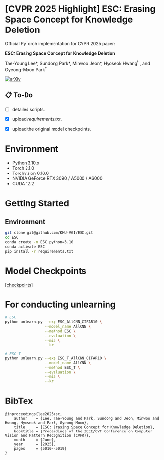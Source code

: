 # [CVPR 2025 Highlight] ESC: Erasing Space Concept for Knowledge Deletion

Official PyTorch implementation for CVPR 2025 paper:  

**ESC: Erasing Space Concept for Knowledge Deletion**   

Tae-Young Lee\*, Sundong Park*, Minwoo Jeon*, Hyoseok Hwang<sup>$\dagger$</sup> , and Gyeong-Moon Park<sup>$\dagger$</sup> 

[![arXiv](https://img.shields.io/badge/arXiv-2405.09879-b31b1b.svg)](https://arxiv.org/abs/2504.02199) 

## 📋 To-Do

- [ ] detailed scripts.
- [x] upload *requirements.txt*.
- [x] upload the original model checkpoints.


# Environment
- Python 3.10.x
- Torch 2.1.0
- Torchvision 0.16.0
- NVIDIA GeForce RTX 3090 / A5000 / A6000
- CUDA 12.2



# Getting Started
## Environment
```bash
git clone git@github.com/KHU-VGI/ESC.git
cd ESC
conda create -n ESC python=3.10
conda activate ESC
pip install -r requirements.txt
```

# Model Checkpoints
[[checkpoints]](https://drive.google.com/drive/folders/1yzahmyaNcP9Y10PTDzGdJGfqP617vrzB?usp=drive_link) 


# For conducting unlearning
```bash
# ESC
python unlearn.py --exp ESC_AllCNN_CIFAR10 \
                  --model_name AllCNN \
                  --method ESC \
                  --evaluation \
                  --mia \
                  --kr

# ESC-T
python unlearn.py --exp ESC_T_AllCNN_CIFAR10 \
                  --model_name AllCNN \
                  --method ESC_T \
                  --evaluation \
                  --mia \
                  --kr
```


# BibTex
```
@inproceedings{lee2025esc,
    author    = {Lee, Tae-Young and Park, Sundong and Jeon, Minwoo and Hwang, Hyoseok and Park, Gyeong-Moon},
    title     = {ESC: Erasing Space Concept for Knowledge Deletion},
    booktitle = {Proceedings of the IEEE/CVF Conference on Computer Vision and Pattern Recognition (CVPR)},
    month     = {June},
    year      = {2025},
    pages     = {5010--5019}
}
```
